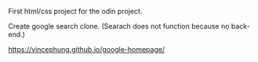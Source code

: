 First html/css project for the odin project.

Create google search clone. (Searach does not function because no back-end.)

https://vincephung.github.io/google-homepage/
